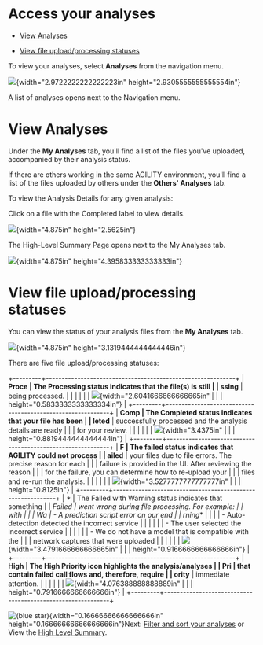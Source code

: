 # Access your analyses

-   [View Analyses](#Accessyouranalyses-ViewAnalyses)

-   [View file upload/processing
    statuses](#Accessyouranalyses-Viewfileupload/proce)

To view your analyses, select **Analyses** from the navigation menu.

![](media/image1.tmp){width="2.9722222222222223in"
height="2.9305555555555554in"}

A list of analyses opens next to the Navigation menu.

# View Analyses

Under the **My Analyses** tab, you'll find a list of the files you've
uploaded, accompanied by their analysis status.

If there are others working in the same AGILITY environment, you'll find
a list of the files uploaded by others under the **Others\' Analyses**
tab.

To view the Analysis Details for any given analysis:

Click on a file with the Completed label to view details.

![](media/image2.tmp){width="4.875in" height="2.5625in"}

The High-Level Summary Page opens next to the My Analyses tab.

![](media/image3.tmp){width="4.875in" height="4.395833333333333in"}

# View file upload/processing statuses

You can view the status of your analysis files from the **My Analyses**
tab.

![](media/image4.tmp){width="4.875in" height="3.1319444444444446in"}

There are five file upload/processing statuses:

+---------+------------------------------------------------------------+
| **Proce | The Processing status indicates that the file(s) is still  |
| ssing** | being processed.                                           |
|         |                                                            |
|         | ![](media/image5.tmp){width="2.6041666666666665in"         |
|         | height="0.5833333333333334in"}                             |
+---------+------------------------------------------------------------+
| **Comp  | The Completed status indicates that your file has been     |
| leted** | successfully processed and the analysis details are ready  |
|         | for your review.                                           |
|         |                                                            |
|         | ![](media/image6.tmp){width="3.4375in"                     |
|         | height="0.8819444444444444in"}                             |
+---------+------------------------------------------------------------+
| **F     | The failed status indicates that AGILITY could not process |
| ailed** | your files due to file errors. The precise reason for each |
|         | failure is provided in the UI. After reviewing the reason  |
|         | for the failure, you can determine how to re-upload your   |
|         | files and re-run the analysis.                             |
|         |                                                            |
|         | ![](media/image7.tmp){width="3.5277777777777777in"         |
|         | height="0.8125in"}                                         |
+---------+------------------------------------------------------------+
| *       | The Failed with Warning status indicates that something    |
| *Failed | went wrong during file processing. For example:            |
| with    |                                                            |
| Wa      | -   A prediction script error on our end                   |
| rning** |                                                            |
|         | -   Auto-detection detected the incorrect service          |
|         |                                                            |
|         | -   The user selected the incorrect service                |
|         |                                                            |
|         | -   We do not have a model that is compatible with the     |
|         |     network captures that were uploaded                    |
|         |                                                            |
|         | ![](media/image8.tmp){width="3.4791666666666665in"         |
|         | height="0.9166666666666666in"}                             |
+---------+------------------------------------------------------------+
| **High  | The High Priority icon highlights the analysis/analyses    |
| Pri     | that contain failed call flows and, therefore, require     |
| ority** | immediate attention.                                       |
|         |                                                            |
|         | ![](media/image9.tmp){width="4.076388888888889in"          |
|         | height="0.7916666666666666in"}                             |
+---------+------------------------------------------------------------+

![(blue star)](media/image10.tmp){width="0.16666666666666666in"
height="0.16666666666666666in"}Next: [Filter and sort your
analyses](https://d.docs.live.net/wiki/spaces/AKB1/pages/3200450621/Filter+and+sort+analyses)
or View the [High Level
Summary](https://d.docs.live.net/wiki/spaces/AKB1/pages/2909536753/View+your+High-Level+Summary).